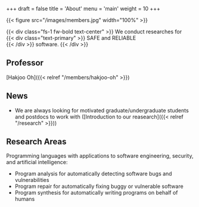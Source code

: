 +++
draft = false
title = 'About'
menu = 'main'
weight = 10
+++

{{< figure src="/images/members.jpg" width="100%" >}}

{{< div class="fs-1 fw-bold text-center" >}}
We conduct researches for<br>
{{< div class="text-primary" >}}
SAFE and RELIABLE<br>
{{< /div >}}
software.
{{< /div >}}

## Professor

[Hakjoo Oh]({{< relref "/members/hakjoo-oh" >}})

## News

- We are always looking for motivated graduate/undergraduate students and postdocs to work with ([Introduction to our reasearch]({{< relref "/research" >}}))

## Research Areas

Programming languages with applications to software engineering, security, and artificial intelligence:
- Program analysis for automatically detecting software bugs and vulnerabilities
- Program repair for automatically fixing buggy or vulnerable software
- Program synthesis for automatically writing programs on behalf of humans